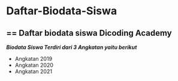# Daftar-Biodata-Siswa
==
Daftar biodata siswa Dicoding Academy 
--
***Biodata Siswa Terdiri dari 3 Angkatan yaitu berikut***
+ Angkatan 2019
+ Angkatan 2020
+ Angkatan 2021

